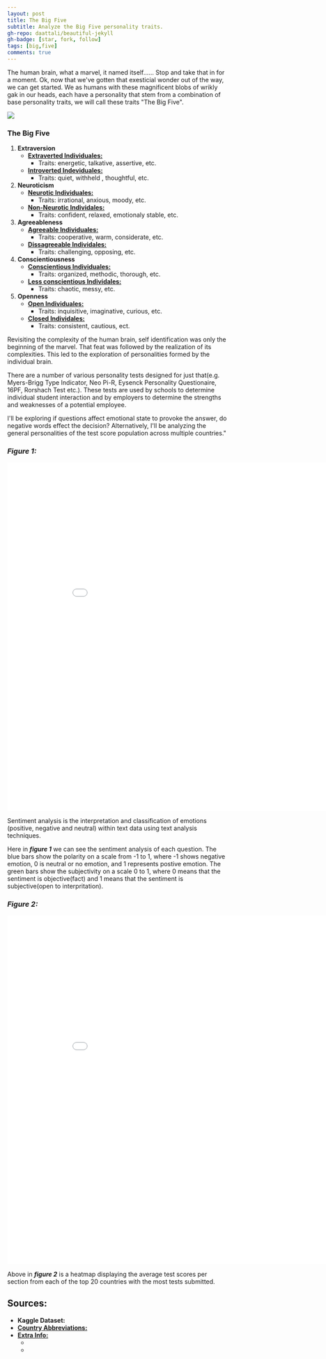 ```yaml
---
layout: post
title: The Big Five
subtitle: Analyze the Big Five personality traits.
gh-repo: daattali/beautiful-jekyll
gh-badge: [star, fork, follow]
tags: [big,five]
comments: true
---
```


The human brain, what a marvel, it named itself...... Stop and take that in for a moment. Ok, now that we've gotten that exesticial wonder out of the way, we can get started. 
We as humans with these magnificent blobs of wrikly gak in our heads, each have a personality that stem from a combination of base personality traits, we will call these traits "The Big Five".

<img src="https://cdn.pixabay.com/photo/2014/11/01/18/21/brain-512758__340.png">


### **The Big Five**
1. **Extraversion**
    - <ins>**Extraverted Individuales:**</ins>
        - Traits: energetic, talkative, assertive, etc.
    - <ins>**Introverted Indeviduales:**</ins>
        - Traits: quiet, withheld , thoughtful, etc.
1. **Neuroticism**
    - <ins>**Neurotic Individuales:**</ins> 
         - Traits: irrational, anxious, moody, etc.
    - <ins>**Non-Neurotic Individales:**</ins>
         - Traits: confident, relaxed, emotionaly stable, etc.
1. **Agreeableness**
    - <ins>**Agreeable Individuales:**</ins> 
         - Traits: cooperative, warm, considerate, etc.
    - <ins>**Dissagreeable Individales:**</ins>
         - Traits: challenging, opposing, etc.
1. **Conscientiousness**
    - <ins>**Conscientious Individuales:**</ins> 
         - Traits: organized, methodic, thorough, etc.
    - <ins>**Less conscientious Individales:**</ins>
         - Traits: chaotic, messy, etc.
1. **Openness**
    - <ins>**Open Individuales:**</ins> 
         - Traits: inquisitive, imaginative, curious, etc.
    - <ins>**Closed Individales:**</ins>
         - Traits: consistent, cautious, ect.
         
         
Revisiting the complexity of the human brain, self identification was only the beginning of the marvel. That feat was followed by the realization of its complexities. This led to the exploration of personalities formed by the individual brain.


There are a number of various personality tests designed for just that(e.g. Myers-Brigg Type Indicator, Neo Pi-R, Eysenck Personality Questionaire, 16PF, Rorshach Test etc.). These tests are used by schools to determine individual student interaction and by employers to determine the strengths and weaknesses of a potential employee. 


I'll be exploring if questions affect emotional state to provoke the answer, do negative words effect the decision? 
Alternatively, I'll be analyzing the general personalities of the test score population across multiple countries."


### ***Figure 1:***
<iframe width="900" height="800" frameborder="0" scrolling="no" src="//plotly.com/~dustinstri92/7.embed"></iframe>

Sentiment analysis is the interpretation and classification of emotions (positive, negative and neutral) within text data using text analysis techniques.


Here in ***figure 1*** we can see the sentiment analysis of each question. The blue bars show the polarity on a scale from -1 to 1, where -1 shows negative emotion, 0 is neutral or no emotion, and  1 represents postive emotion. The green bars show the subjectivity on a scale 0 to 1, where 0 means that the sentiment is objective(fact) and 1 means that the sentiment is subjective(open to interpritation). 


### ***Figure 2:***
<iframe width="900" height="800" frameborder="0" scrolling="no" src="//plotly.com/~dustinstri92/5.embed"></iframe>

Above in ***figure 2*** is a heatmap displaying the average test scores per section from each of the top 20 countries with the most tests submitted. 

## **Sources:**
- **Kaggle Dataset:** <a href="https://www.kaggle.com/tunguz/big-five-personality-test">
- **Country Abbreviations:** <a href="https://sustainablesources.com/resources/country-abbreviations/">
- **Extra Info:** 
    - <a href="https://www.123test.com/big-five-personality-theory/">    
    - <a href="https://en.wikipedia.org/wiki/Big_Five_personality_traits">
